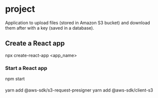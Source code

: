 # project
Application to upload files (stored in Amazon S3 bucket) and download them after with a key (saved in a database).

## Create a React app
npx create-react-app <app_name>

### Start a React app
npm start

####
yarn add @aws-sdk/s3-request-presigner
yarn add @aws-sdk/client-s3
